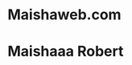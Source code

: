 # Maishaweb.com
<!DOCTYPE html/>
<html>
<Body>
<h1 style=“Backgroud-color:Black; color: White”>Maishaaa Robert</h1>
</Body>
</html>
